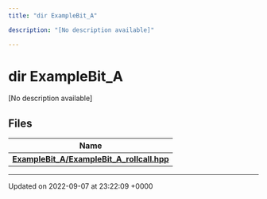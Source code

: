 ```yaml
---
title: "dir ExampleBit_A"

description: "[No description available]"

---
```


# dir ExampleBit_A

[No description available]

## Files

| Name           |
| -------------- |
| **[ExampleBit_A/ExampleBit_A_rollcall.hpp](/documentation/code/files/examplebit__a__rollcall_8hpp/#file-examplebit-a-rollcallhpp)**  |






-------------------------------

Updated on 2022-09-07 at 23:22:09 +0000
